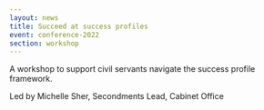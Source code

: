 ```yaml
---
layout: news
title: Succeed at success profiles
event: conference-2022
section: workshop
---
```

A workshop to support civil servants navigate the success profile framework.

Led by Michelle Sher, Secondments Lead, Cabinet Office